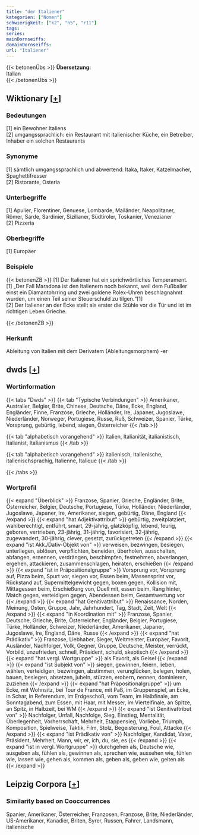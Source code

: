 ```yaml
---
title: "der Italiener"
kategorien: ["Nomen"]
schwierigkeit: ["k2", "h5", "r11"]
tags:
series:
mainDornseiffs:
domainDornseiffs:
url: "Italiener"
---
```


{{< betonenÜbs >}}
**Übersetzung:**  
Italian  
{{< /betonenÜbs >}}

## Wiktionary [[+](https://de.wiktionary.org/wiki/Italiener)]

### Bedeutungen
[1] ein Bewohner Italiens  
[2] umgangssprachlich: ein Restaurant mit italienischer Küche, ein Betreiber, Inhaber ein solchen Restaurants  

### Synonyme
[1] sämtlich umgangssprachlich und abwertend: Itaka, Itaker, Katzelmacher, Spaghettifresser  
[2] Ristorante, Osteria  

### Unterbegriffe
[1] Apulier, Florentiner, Genuese, Lombarde, Mailänder, Neapolitaner, Römer, Sarde, Sardinier, Sizilianer, Südtiroler, Toskanier, Venezianer  
[2] Pizzeria  

### Oberbegriffe
[1] Europäer  

### Beispiele
{{< betonenZB >}}
[1] Der Italiener hat ein sprichwörtliches Temperament.  
[1] „Der Fall Maradona ist den Italienern noch bekannt, weil dem Fußballer einst ein Diamantohrring und zwei goldene Rolex-Uhren beschlagnahmt wurden, um einen Teil seiner Steuerschuld zu tilgen.“[1]  
[2] Der Italiener an der Ecke stellt als erster die Stühle vor die Tür und ist im richtigen Leben Grieche.  

{{< /betonenZB >}}
### Herkunft
Ableitung von Italien mit dem Derivatem (Ableitungsmorphem) -er  



## dwds [[+](https://www.dwds.de/wb/Italiener)]

### Wortinformation
{{< tabs "Dwds" >}}
{{< tab "Typische Verbindungen" >}}
Amerikaner, Australier, Belgier, Brite, Chinese, Deutsche, Däne, Ecke, England, Engländer, Finne, Franzose, Grieche, Holländer, Ire, Japaner, Jugoslawe, Niederländer, Norweger, Portugiese, Russe, Ruß, Schweizer, Spanier, Türke, Vorsprung, gebürtig, lebend, siegen, Österreicher
{{< /tab >}}

{{< tab "alphabetisch vorangehend" >}}
Italien, Italianität, italianistisch, Italianist, Italianismus
{{< /tab >}}

{{< tab "alphabetisch vorangehend" >}}
italienisch, Italienische, italienischsprachig, Italienne, Italique
{{< /tab >}}

{{< /tabs >}}

### Wortprofil
{{< expand "Überblick" >}} Franzose, Spanier, Grieche, Engländer, Brite, Österreicher, Belgier, Deutsche, Portugiese, Türke, Holländer, Niederländer, Jugoslawe, Japaner, Ire, Amerikaner, siegen, gebürtig, Däne, England {{< /expand >}}
{{< expand "hat Adjektivattribut" >}} gebürtig, zweitplatziert, wahlberechtigt, entführt, smart, 29-jährig, glatzköpfig, lebend, feurig, geboren, vertrieben, 23-jährig, 31-jährig, favorisiert, 32-jährig, zugewandert, 30-jährig, clever, gesetzt, zurückgetreten {{< /expand >}}
{{< expand "ist Akk./Dativ-Objekt von" >}} verweisen, bezwingen, besiegen, unterliegen, ablösen, verpflichten, beneiden, überholen, ausschalten, abfangen, ernennen, verdrängen, beschimpfen, festnehmen, abverlangen, ergehen, attackieren, zusammenschlagen, heiraten, erschießen {{< /expand >}}
{{< expand "ist in Präpositionalgruppe" >}} Vorsprung vor, Vorsprung auf, Pizza beim, Spurt vor, siegen vor, Essen beim, Massensprint vor, Rückstand auf, Supermittelgewicht gegen, boxen gegen, Kollision mit, Mittagessen beim, Erschießung von, Duell mit, essen beim, Rang hinter, Match gegen, verteidigen gegen, Abendessen beim, Gesamtwertung vor {{< /expand >}}
{{< expand "hat Genitivattribut" >}} Renaissance, Norden, Meinung, Osten, Gruppe, Jahr, Jahrhundert, Tag, Stadt, Zeit, Welt {{< /expand >}}
{{< expand "in Koordination mit" >}} Franzose, Spanier, Deutsche, Grieche, Brite, Österreicher, Engländer, Belgier, Portugiese, Türke, Holländer, Schweizer, Niederländer, Amerikaner, Japaner, Jugoslawe, Ire, England, Däne, Russe {{< /expand >}}
{{< expand "hat Prädikativ" >}} Franzose, Liebhaber, Sieger, Weltmeister, Europäer, Favorit, Ausländer, Nachfolger, Volk, Gegner, Gruppe, Deutsche, Meister, verrückt, Vorbild, unzufrieden, schnell, Präsident, schuld, skeptisch {{< /expand >}}
{{< expand "hat vergl. Wortgruppe" >}} als Favorit, als Geisel {{< /expand >}}
{{< expand "ist Subjekt von" >}} siegen, gewinnen, feiern, lieben, wählen, verteidigen, bezwingen, abstimmen, verunglücken, belegen, holen, bauen, besiegen, absetzen, jubeln, stürzen, erobern, nennen, dominieren, zuziehen {{< /expand >}}
{{< expand "hat Präpositionalgruppe" >}} um Ecke, mit Wohnsitz, bei Tour de France, mit Paß, im Gruppenspiel, an Ecke, in Schar, in Referendum, im Erdgeschoß, vom Team, im Halbfinale, am Sonntagabend, zum Essen, mit Haar, mit Messer, im Viertelfinale, an Spitze, an Spitz, in Halbzeit, bei WM {{< /expand >}}
{{< expand "ist Genitivattribut von" >}} Nachfolger, Unfall, Nachfolge, Sieg, Einstieg, Mentalität, Überlegenheit, Vorherrschaft, Mehrheit, Etappensieg, Vorliebe, Triumph, Komposition, Spielweise, Taktik, Film, Stolz, Begeisterung, Foul, Attacke {{< /expand >}}
{{< expand "ist Prädikativ von" >}} Nachfolger, Kandidat, Vater, Präsident, Mehrheit, Mann, wir, er, ich, du, sie, es {{< /expand >}}
{{< expand "ist in vergl. Wortgruppe" >}} durchgehen als, Deutsche wie, ausgeben als, fühlen als, gewinnen als, sprechen wie, aussehen wie, fühlen wie, lassen wie, gehen als, kommen als, geben als, geben wie, gelten als {{< /expand >}}

## Leipzig Corpora [[+](https://corpora.uni-leipzig.de/en/res?word=Italiener&corpusId=deu_newscrawl-public_2018)]


### Similarity based on Cooccurrences
Spanier, Amerikaner, Österreicher, Franzosen, Franzose, Brite, Niederländer, US-Amerikaner, Kanadier, Briten, Syrer, Russen, Fahrer, Landsmann, italienische

